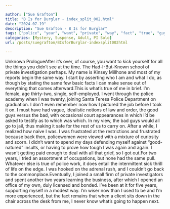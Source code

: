 ```yaml
---

author: ["Sue Grafton"]
title: "B Is for Burglar - index_split_002.html"
date: "2024-07-19"
description: "Sue Grafton - B Is for Burglar"
tags: ["police", "year", "want", "private", "way", "fact", "true", "guy", "bad", "go", "frustrated", "back", "two", "unknown", "prologueafter", "course", "kick", "thing", "see", "time", "school", "investigation", "perhaps", "name", "kinsey"]
categories: [Mystery, Suspense, Adult, PI Solo]
url: /posts/suegrafton/BIsforBurglar-indexsplit002html

---
```



Unknown
PrologueAfter it’s over, of course, you want to kick yourself for all the things you didn’t see at the time. The Had-I-But-Known school of private investigation perhaps. My name is Kinsey Millhone and most of my reports begin the same way. I start by asserting who I am and what I do, as though by stating the same few basic facts I can make sense out of everything that comes afterward.This is what’s true of me in brief. I’m female, age thirty-two, single, self-employed. I went through the police academy when I was twenty, joining Santa Teresa Police Department on graduation. I don’t even remember now how I pictured the job before I took it on. I must have had vague, idealistic notions of law and order, the good guys versus the bad, with occasional court appearances in which I’d be asked to testify as to which was which. In my view, the bad guys would all go to jail, thus making it safe for the rest of us to carry on. After a while, I realized how naive I was. I was frustrated at the restrictions and frustrated because back then, policewomen were viewed with a mixture of curiosity and scorn. I didn’t want to spend my days defending myself against “good-natured” insults, or having to prove how tough I was again and again. I wasn’t getting paid enough to deal with all that grief, so I got out.For two years, I tried an assortment of occupations, but none had the same pull. Whatever else is true of police work, it does entail the intermittent sick thrill of life on the edge. I was hooked on the adrenal rush, and I couldn’t go back to the commonplace.Eventually, I joined a small firm of private investigators and spent another two years learning the business, after which I opened an office of my own, duly licensed and bonded. I’ve been at it for five years, supporting myself in a modest way. I’m wiser now than I used to be and I’m more experienced, but the fact remains that when a client sits down in the chair across the desk from me, I never know what’s going to happen next.

